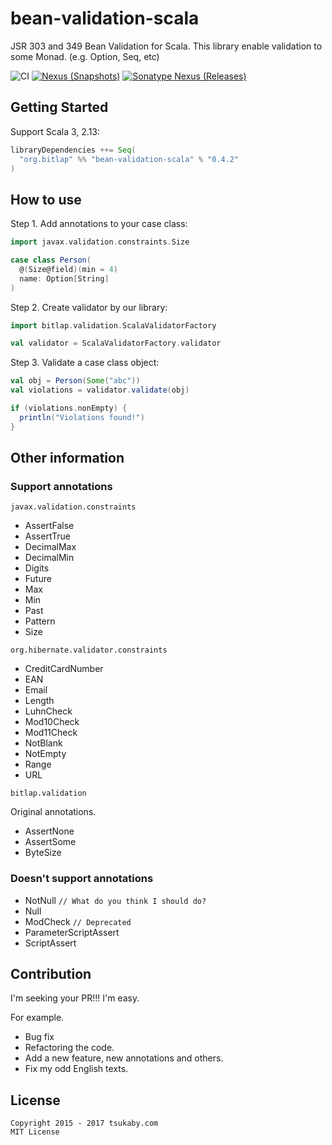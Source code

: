# bean-validation-scala

JSR 303 and 349 Bean Validation for Scala.
This library enable validation to some Monad. (e.g. Option, Seq, etc)

![CI][Badge-CI] [![Nexus (Snapshots)][Badge-Snapshots]][Link-Snapshots] [![Sonatype Nexus (Releases)][Badge-Releases]][Link-Releases]

[Badge-CI]: https://github.com/bitlap/bean-validation-scala/actions/workflows/scala.yml/badge.svg
[Badge-Snapshots]: https://img.shields.io/nexus/s/io.github.jxnu-liguobin/bean-validation-scala_3?server=https%3A%2F%2Foss.sonatype.org
[Link-Snapshots]: https://oss.sonatype.org/content/repositories/snapshots/io/github/jxnu-liguobin/bean-validation-scala_3/

[Badge-Releases]: https://img.shields.io/nexus/r/io.github.jxnu-liguobin/bean-validation-scala_3?server=https%3A%2F%2Foss.sonatype.org
[Link-Releases]: https://oss.sonatype.org/content/repositories/releases/io/github/jxnu-liguobin/bean-validation-scala_3/

## Getting Started

Support Scala 3, 2.13:
```scala
libraryDependencies ++= Seq(
  "org.bitlap" %% "bean-validation-scala" % "0.4.2"
)
```

## How to use

Step 1. Add annotations to your case class:
```scala
import javax.validation.constraints.Size

case class Person(
  @(Size@field)(min = 4)
  name: Option[String]
)
```

Step 2. Create validator by our library:
```scala
import bitlap.validation.ScalaValidatorFactory

val validator = ScalaValidatorFactory.validator
```

Step 3. Validate a case class object:
```scala
val obj = Person(Some("abc"))
val violations = validator.validate(obj)

if (violations.nonEmpty) {
  println("Violations found!")
}

```

## Other information

### Support annotations

`javax.validation.constraints`

- AssertFalse
- AssertTrue
- DecimalMax
- DecimalMin
- Digits
- Future
- Max
- Min
- Past
- Pattern
- Size

`org.hibernate.validator.constraints`

- CreditCardNumber
- EAN
- Email
- Length
- LuhnCheck
- Mod10Check
- Mod11Check
- NotBlank
- NotEmpty
- Range
- URL

`bitlap.validation`

Original annotations.

- AssertNone
- AssertSome
- ByteSize

### Doesn't support annotations

- NotNull `// What do you think I should do?`
- Null
- ModCheck `// Deprecated`
- ParameterScriptAssert
- ScriptAssert


## Contribution

I'm seeking your PR!!!
I'm easy.

For example.

- Bug fix
- Refactoring the code.
- Add a new feature, new annotations and others.
- Fix my odd English texts.

## License

```
Copyright 2015 - 2017 tsukaby.com
MIT License
```
